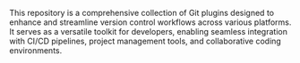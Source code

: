 This repository is a comprehensive collection of Git plugins designed to enhance and streamline version control workflows across various platforms. It serves as a versatile toolkit for developers, enabling seamless integration with CI/CD pipelines, project management tools, and collaborative coding environments.
